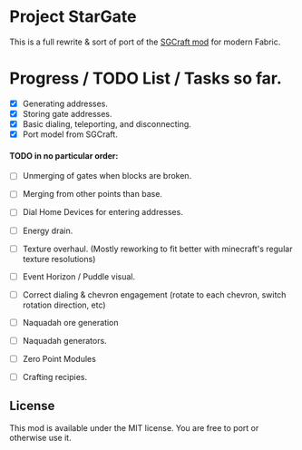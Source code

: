 # Project StarGate

This is a full rewrite & sort of port of the [SGCraft mod](https://github.com/AlmuraDev/SGCraft) for modern Fabric.

# Progress / TODO List / Tasks so far.

- [X] Generating addresses.
- [X] Storing gate addresses.
- [X] Basic dialing, teleporting, and disconnecting.
- [X] Port model from SGCraft.

#### TODO in no particular order:
- [ ] Unmerging of gates when blocks are broken.
- [ ] Merging from other points than base.
- [ ] Dial Home Devices for entering addresses.
- [ ] Energy drain.
- [ ] Texture overhaul. (Mostly reworking to fit better with minecraft's regular texture resolutions)
- [ ] Event Horizon / Puddle visual.
- [ ] Correct dialing & chevron engagement (rotate to each chevron, switch rotation direction, etc)

- [ ] Naquadah ore generation
- [ ] Naquadah generators.
- [ ] Zero Point Modules
- [ ] Crafting recipies.

## License

This mod is available under the MIT license. You are free to port or otherwise use it.